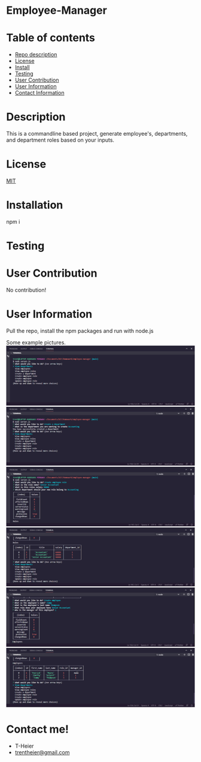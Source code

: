 # Employee-Manager

  # Table of contents

  - [Repo description](#description)
  - [License](#license)
  - [Install](#installation)
  - [Testing](#testing)
  - [User Contribution](#User-Contribution)
  - [User Information](#user-Information)
  - [Contact Information](#contact-me)

  # Description

  This is a commandline based project, generate employee's, departments, and department roles based on your inputs.

  # License

  [MIT](https://choosealicense.com/licenses/mit/)


  # Installation

  npm i

  # Testing

  

  # User Contribution

  No contribution!

  # User Information

  Pull the repo, install the npm packages and run with node.js

  Some example pictures.
  ![Start](/assets/employee-manger1.PNG)
  ![CreateDepartment](/assets/employee-manager2.PNG)
  ![CreateRole](/assets/employee-manager3.PNG)
  ![CreateEmployee](/assets/employee-manager4.PNG)
  ![](/assets/employee-manager5.PNG)
  ![](/assets/employee-manager6.PNG)

  # Contact me!

  - T-Heier
  - trentheier@gmail.com


